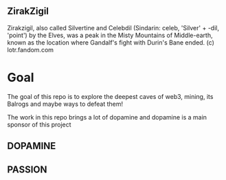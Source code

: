## ZirakZigil

Zirakzigil, also called Silvertine and Celebdil (Sindarin: celeb, 'Silver' + -dil, 'point') by the
Elves, was a peak in the Misty Mountains of Middle-earth, known as the location where Gandalf's
fight with Durin's Bane ended. (c) lotr.fandom.com

# Goal

The goal of this repo is to explore the deepest caves of web3, mining, its Balrogs and maybe ways to
defeat them! 

The work in this repo brings a lot of dopamine and dopamine is a main sponsor of this project

## DOPAMINE
## PASSION
